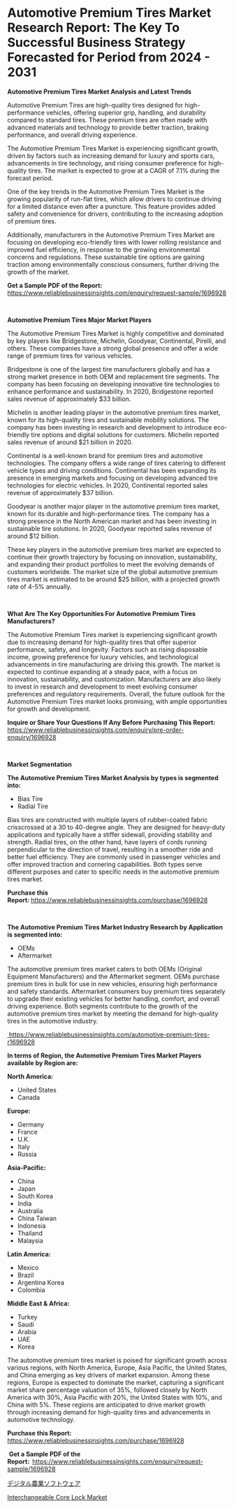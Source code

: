 <p><h1>Automotive Premium Tires Market Research Report: The Key To Successful Business Strategy Forecasted for Period from 2024 - 2031</h1></p><p><strong>Automotive Premium Tires Market Analysis and Latest Trends</strong></p>
<p><p>Automotive Premium Tires are high-quality tires designed for high-performance vehicles, offering superior grip, handling, and durability compared to standard tires. These premium tires are often made with advanced materials and technology to provide better traction, braking performance, and overall driving experience.</p><p>The Automotive Premium Tires Market is experiencing significant growth, driven by factors such as increasing demand for luxury and sports cars, advancements in tire technology, and rising consumer preference for high-quality tires. The market is expected to grow at a CAGR of 7.1% during the forecast period.</p><p>One of the key trends in the Automotive Premium Tires Market is the growing popularity of run-flat tires, which allow drivers to continue driving for a limited distance even after a puncture. This feature provides added safety and convenience for drivers, contributing to the increasing adoption of premium tires.</p><p>Additionally, manufacturers in the Automotive Premium Tires Market are focusing on developing eco-friendly tires with lower rolling resistance and improved fuel efficiency, in response to the growing environmental concerns and regulations. These sustainable tire options are gaining traction among environmentally conscious consumers, further driving the growth of the market.</p></p>
<p><strong>Get a Sample PDF of the Report:&nbsp;</strong> <a href="https://www.reliablebusinessinsights.com/enquiry/request-sample/1696928">https://www.reliablebusinessinsights.com/enquiry/request-sample/1696928</a></p>
<p>&nbsp;</p>
<p><strong>Automotive Premium Tires Major Market Players</strong></p>
<p><p>The Automotive Premium Tires Market is highly competitive and dominated by key players like Bridgestone, Michelin, Goodyear, Continental, Pirelli, and others. These companies have a strong global presence and offer a wide range of premium tires for various vehicles.</p><p>Bridgestone is one of the largest tire manufacturers globally and has a strong market presence in both OEM and replacement tire segments. The company has been focusing on developing innovative tire technologies to enhance performance and sustainability. In 2020, Bridgestone reported sales revenue of approximately $33 billion.</p><p>Michelin is another leading player in the automotive premium tires market, known for its high-quality tires and sustainable mobility solutions. The company has been investing in research and development to introduce eco-friendly tire options and digital solutions for customers. Michelin reported sales revenue of around $21 billion in 2020.</p><p>Continental is a well-known brand for premium tires and automotive technologies. The company offers a wide range of tires catering to different vehicle types and driving conditions. Continental has been expanding its presence in emerging markets and focusing on developing advanced tire technologies for electric vehicles. In 2020, Continental reported sales revenue of approximately $37 billion.</p><p>Goodyear is another major player in the automotive premium tires market, known for its durable and high-performance tires. The company has a strong presence in the North American market and has been investing in sustainable tire solutions. In 2020, Goodyear reported sales revenue of around $12 billion.</p><p>These key players in the automotive premium tires market are expected to continue their growth trajectory by focusing on innovation, sustainability, and expanding their product portfolios to meet the evolving demands of customers worldwide. The market size of the global automotive premium tires market is estimated to be around $25 billion, with a projected growth rate of 4-5% annually.</p></p>
<p>&nbsp;</p>
<p><strong>What Are The Key Opportunities For Automotive Premium Tires Manufacturers?</strong></p>
<p><p>The Automotive Premium Tires market is experiencing significant growth due to increasing demand for high-quality tires that offer superior performance, safety, and longevity. Factors such as rising disposable income, growing preference for luxury vehicles, and technological advancements in tire manufacturing are driving this growth. The market is expected to continue expanding at a steady pace, with a focus on innovation, sustainability, and customization. Manufacturers are also likely to invest in research and development to meet evolving consumer preferences and regulatory requirements. Overall, the future outlook for the Automotive Premium Tires market looks promising, with ample opportunities for growth and development.</p></p>
<p><strong>Inquire or Share Your Questions If Any Before Purchasing This Report:</strong> <a href="https://www.reliablebusinessinsights.com/enquiry/pre-order-enquiry/1696928">https://www.reliablebusinessinsights.com/enquiry/pre-order-enquiry/1696928</a></p>
<p>&nbsp;</p>
<p><strong>Market Segmentation</strong></p>
<p><strong>The Automotive Premium Tires Market Analysis by types is segmented into:</strong></p>
<p><ul><li>Bias Tire</li><li>Radial Tire</li></ul></p>
<p><p>Bias tires are constructed with multiple layers of rubber-coated fabric crisscrossed at a 30 to 40-degree angle. They are designed for heavy-duty applications and typically have a stiffer sidewall, providing stability and strength. Radial tires, on the other hand, have layers of cords running perpendicular to the direction of travel, resulting in a smoother ride and better fuel efficiency. They are commonly used in passenger vehicles and offer improved traction and cornering capabilities. Both types serve different purposes and cater to specific needs in the automotive premium tires market.</p></p>
<p><strong>Purchase this Report:&nbsp;</strong><a href="https://www.reliablebusinessinsights.com/purchase/1696928">https://www.reliablebusinessinsights.com/purchase/1696928</a></p>
<p>&nbsp;</p>
<p><strong>The Automotive Premium Tires Market Industry Research by Application is segmented into:</strong></p>
<p><ul><li>OEMs</li><li>Aftermarket</li></ul></p>
<p><p>The automotive premium tires market caters to both OEMs (Original Equipment Manufacturers) and the Aftermarket segment. OEMs purchase premium tires in bulk for use in new vehicles, ensuring high performance and safety standards. Aftermarket consumers buy premium tires separately to upgrade their existing vehicles for better handling, comfort, and overall driving experience. Both segments contribute to the growth of the automotive premium tires market by meeting the demand for high-quality tires in the automotive industry.</p></p>
<p><a href="https://www.reliablebusinessinsights.com/automotive-premium-tires-r1696928">&nbsp;https://www.reliablebusinessinsights.com/automotive-premium-tires-r1696928</a></p>
<p><strong>In terms of Region, the Automotive Premium Tires Market Players available by Region are:</strong></p>
<p>
    <p> <strong> North America: </strong>
        <ul>
            <li>United States</li>
            <li>Canada</li>
        </ul>
        </p> 
    <p> <strong> Europe: </strong>
        <ul>
            <li>Germany</li>
            <li>France</li>
            <li>U.K.</li>
            <li>Italy</li>
            <li>Russia</li>
        </ul>
        </p> 
    <p> <strong> Asia-Pacific: </strong>
        <ul>
            <li>China</li>
            <li>Japan</li>
            <li>South Korea</li>
            <li>India</li>
            <li>Australia</li>
            <li>China Taiwan</li>
            <li>Indonesia</li>
            <li>Thailand</li>
            <li>Malaysia</li>
        </ul>
        </p> 
    <p> <strong> Latin America: </strong>
        <ul>
            <li>Mexico</li>
            <li>Brazil</li>
            <li>Argentina Korea</li>
            <li>Colombia</li>
        </ul>
        </p> 
    <p> <strong> Middle East & Africa: </strong>
        <ul>
            <li>Turkey</li>
            <li>Saudi</li>
            <li>Arabia</li>
            <li>UAE</li>
            <li>Korea</li>
        </ul>
    </p>
    </p>
<p><p>The automotive premium tires market is poised for significant growth across various regions, with North America, Europe, Asia Pacific, the United States, and China emerging as key drivers of market expansion. Among these regions, Europe is expected to dominate the market, capturing a significant market share percentage valuation of 35%, followed closely by North America with 30%, Asia Pacific with 20%, the United States with 10%, and China with 5%. These regions are anticipated to drive market growth through increasing demand for high-quality tires and advancements in automotive technology.</p></p>
<p><strong>Purchase this Report: </strong><a href="https://www.reliablebusinessinsights.com/purchase/1696928">https://www.reliablebusinessinsights.com/purchase/1696928</a></p>
<p>&nbsp;<strong>Get a Sample PDF of the Report:&nbsp;&nbsp;</strong><a href="https://www.reliablebusinessinsights.com/enquiry/request-sample/1696928">https://www.reliablebusinessinsights.com/enquiry/request-sample/1696928</a></p>
<p><strong></strong></p>
<p><p><a href="https://github.com/SantosDicki04/Market-Research-Report-List-2/blob/main/3205157120499.md">デジタル農業ソフトウェア</a></p><p><a href="https://view.publitas.com/reportprime-1/interchangeable-core-lock-market-report-by-product-type-electronic-interchangeable-core-magnetic-cinterchangeable-core-padlockable-interchangeable-core-other-end-use-residentical-use-office-buildings-others-and-region-2024-2031/">Interchangeable Core Lock Market</a></p></p>